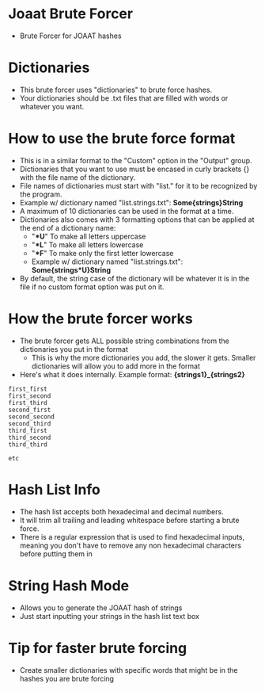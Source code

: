 # Joaat Brute Forcer
- Brute Forcer for JOAAT hashes

# Dictionaries
- This brute forcer uses "dictionaries" to brute force hashes.
- Your dictionaries should be .txt files that are filled with words or whatever you want.

# How to use the brute force format
- This is in a similar format to the "Custom" option in the "Output" group.
- Dictionaries that you want to use must be encased in curly brackets {} with the file name of the dictionary.
- File names of dictionaries must start with "list." for it to be recognized by the program.
- Example w/ dictionary named "list.strings.txt":  **Some{strings}String**
- A maximum of 10 dictionaries can be used in the format at a time.
- Dictionaries also comes with 3 formatting options that can be applied at the end of a dictionary name:
	- "**\*U**" To make all letters uppercase
	- "**\*L**" To make all letters lowercase
	- "**\*F**" To make only the first letter lowercase
	- Example w/ dictionary named "list.strings.txt":  **Some{strings\*U}String**
- By default, the string case of the dictionary will be whatever it is in the file if no custom format option was put on it.

# How the brute forcer works
- The brute forcer gets ALL possible string combinations from the dictionaries you put in the format
	- This is why the more dictionaries you add, the slower it gets. Smaller dictionaries will allow you to add more in the format
- Here's what it does internally. Example format:  **{strings1}_{strings2}**
```
first_first
first_second
first_third
second_first
second_second
second_third
third_first
third_second
third_third

etc
```

# Hash List Info
- The hash list accepts both hexadecimal and decimal numbers.
- It will trim all trailing and leading whitespace before starting a brute force.
- There is a regular expression that is used to find hexadecimal inputs, meaning you don't have to remove any non hexadecimal characters before putting them in

# String Hash Mode
- Allows you to generate the JOAAT hash of strings
- Just start inputting your strings in the hash list text box

# Tip for faster brute forcing
- Create smaller dictionaries with specific words that might be in the hashes you are brute forcing
